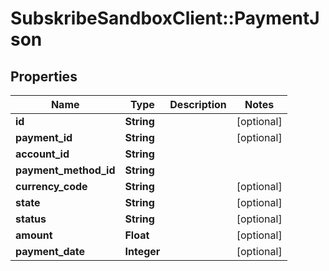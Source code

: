 # SubskribeSandboxClient::PaymentJson

## Properties
Name | Type | Description | Notes
------------ | ------------- | ------------- | -------------
**id** | **String** |  | [optional] 
**payment_id** | **String** |  | [optional] 
**account_id** | **String** |  | 
**payment_method_id** | **String** |  | 
**currency_code** | **String** |  | [optional] 
**state** | **String** |  | [optional] 
**status** | **String** |  | [optional] 
**amount** | **Float** |  | [optional] 
**payment_date** | **Integer** |  | [optional] 


